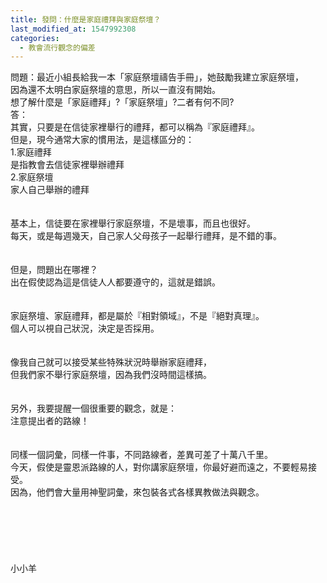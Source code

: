 ```yaml
---
title: 發問：什麼是家庭禮拜與家庭祭壇？
last_modified_at: 1547992308
categories:
  - 教會流行觀念的偏差
---
```


問題：最近小組長給我一本「家庭祭壇禱告手冊」，她鼓勵我建立家庭祭壇，<br>因為還不太明白家庭祭壇的意思，所以一直沒有開始。<br>想了解什麼是「家庭禮拜」?「家庭祭壇」?二者有何不同?<br><!--more-->答：<br>其實，只要是在信徒家裡舉行的禮拜，都可以稱為『家庭禮拜』。<br>但是，現今通常大家的慣用法，是這樣區分的：<br>1.家庭禮拜<br>是指教會去信徒家裡舉辦禮拜<br>2.家庭祭壇<br>家人自己舉辦的禮拜<br><br> <br>基本上，信徒要在家裡舉行家庭祭壇，不是壞事，而且也很好。<br>每天，或是每週幾天，自己家人父母孩子一起舉行禮拜，是不錯的事。<br><br> <br>但是，問題出在哪裡？<br>出在假使認為這是信徒人人都要遵守的，這就是錯誤。<br> <br><br>家庭祭壇、家庭禮拜，都是屬於『相對領域』，不是『絕對真理』。<br>個人可以視自己狀況，決定是否採用。<br> <br><br>像我自己就可以接受某些特殊狀況時舉辦家庭禮拜，<br>但我們家不舉行家庭祭壇，因為我們沒時間這樣搞。<br><br><br>另外，我要提醒一個很重要的觀念，就是：<br>注意提出者的路線！<br><br><br>同樣一個詞彙，同樣一件事，不同路線者，差異可差了十萬八千里。<br>今天，假使是靈恩派路線的人，對你講家庭祭壇，你最好避而遠之，不要輕易接受。<br>因為，他們會大量用神聖詞彙，來包裝各式各樣異教做法與觀念。<br><br><br><br><br><br><br>小小羊<br><br>
